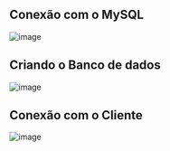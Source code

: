 ## Conexão com o MySQL

![image](https://github.com/user-attachments/assets/f0f81299-314a-4d89-afc4-d2245d741317)

## Criando o Banco de dados

![image](https://github.com/user-attachments/assets/eade94c5-4b59-4444-873f-a255021229fc)

## Conexão com o Cliente

![image](https://github.com/user-attachments/assets/4ca7db75-fc70-45d2-979c-3afefa7651a2)
